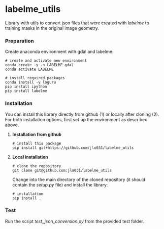 # labelme_utils

Library with utils to convert json files that were created with *labelme* to training masks in the original image geometry.


### Preparation
Create anaconda environment with gdal and labelme:

    # create and activate new environment
    conda create -y -n LABELME gdal
    conda activate LABELME

    # install required packages
    conda install -y loguru
    pip install ipython
    pip install labelme


### Installation
You can install this library directly from github (1) or locally after cloning (2).  
For both installation options, first set up the environment as described above.

1. **Installation from github**

       # install this package
       pip install git+https://github.com/jlo031/labelme_utils

2. **Local installation**

       # clone the repository
       git clone git@github.com:jlo031/labelme_utils

   Change into the main directory of the cloned repository (it should contain the *setup.py* file) and install the library:

       # installation
       pip install .


### Test
Run the script *test_json_conversion.py* from the provided test folder.
